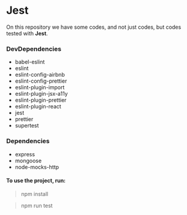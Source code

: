 # Jest
On this repository we have some codes, and not just codes, but codes tested with **Jest**.

### DevDependencies
  + babel-eslint
  + eslint
  + eslint-config-airbnb
  + eslint-config-prettier
  + eslint-plugin-import
  + eslint-plugin-jsx-a11y
  + eslint-plugin-prettier
  + eslint-plugin-react
  + jest
  + prettier
  + supertest

### Dependencies
  + express
  + mongoose
  + node-mocks-http
  
#### To use the project, run:

> npm install

> npm run test

